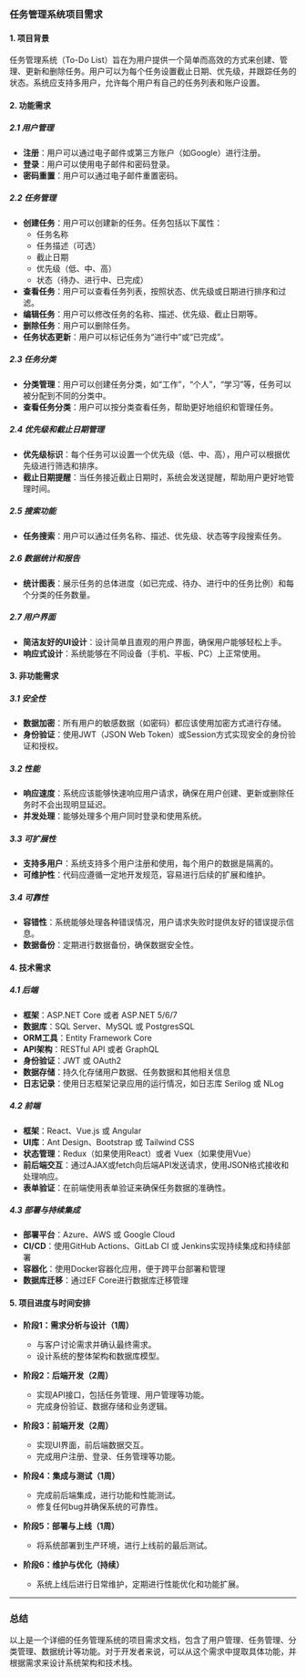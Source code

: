 ### **任务管理系统项目需求**

#### **1. 项目背景**
任务管理系统（To-Do List）旨在为用户提供一个简单而高效的方式来创建、管理、更新和删除任务。用户可以为每个任务设置截止日期、优先级，并跟踪任务的状态。系统应支持多用户，允许每个用户有自己的任务列表和账户设置。

#### **2. 功能需求**

##### **2.1 用户管理**
- **注册**：用户可以通过电子邮件或第三方账户（如Google）进行注册。
- **登录**：用户可以使用电子邮件和密码登录。
- **密码重置**：用户可以通过电子邮件重置密码。

##### **2.2 任务管理**
- **创建任务**：用户可以创建新的任务。任务包括以下属性：
  - 任务名称
  - 任务描述（可选）
  - 截止日期
  - 优先级（低、中、高）
  - 状态（待办、进行中、已完成）
- **查看任务**：用户可以查看任务列表，按照状态、优先级或日期进行排序和过滤。
- **编辑任务**：用户可以修改任务的名称、描述、优先级、截止日期等。
- **删除任务**：用户可以删除任务。
- **任务状态更新**：用户可以标记任务为“进行中”或“已完成”。
  
##### **2.3 任务分类**
- **分类管理**：用户可以创建任务分类，如“工作”，“个人”，“学习”等，任务可以被分配到不同的分类中。
- **查看任务分类**：用户可以按分类查看任务，帮助更好地组织和管理任务。

##### **2.4 优先级和截止日期管理**
- **优先级标识**：每个任务可以设置一个优先级（低、中、高），用户可以根据优先级进行筛选和排序。
- **截止日期提醒**：当任务接近截止日期时，系统会发送提醒，帮助用户更好地管理时间。

##### **2.5 搜索功能**
- **任务搜索**：用户可以通过任务名称、描述、优先级、状态等字段搜索任务。

##### **2.6 数据统计和报告**
- **统计图表**：展示任务的总体进度（如已完成、待办、进行中的任务比例）和每个分类的任务数量。
  
##### **2.7 用户界面**
- **简洁友好的UI设计**：设计简单且直观的用户界面，确保用户能够轻松上手。
- **响应式设计**：系统能够在不同设备（手机、平板、PC）上正常使用。

#### **3. 非功能需求**

##### **3.1 安全性**
- **数据加密**：所有用户的敏感数据（如密码）都应该使用加密方式进行存储。
- **身份验证**：使用JWT（JSON Web Token）或Session方式实现安全的身份验证和授权。
  
##### **3.2 性能**
- **响应速度**：系统应该能够快速响应用户请求，确保在用户创建、更新或删除任务时不会出现明显延迟。
- **并发处理**：能够处理多个用户同时登录和使用系统。

##### **3.3 可扩展性**
- **支持多用户**：系统支持多个用户注册和使用，每个用户的数据是隔离的。
- **可维护性**：代码应遵循一定地开发规范，容易进行后续的扩展和维护。

##### **3.4 可靠性**
- **容错性**：系统能够处理各种错误情况，用户请求失败时提供友好的错误提示信息。
- **数据备份**：定期进行数据备份，确保数据安全性。

#### **4. 技术需求**

##### **4.1 后端**
- **框架**：ASP.NET Core 或者 ASP.NET 5/6/7
- **数据库**：SQL Server、MySQL 或 PostgresSQL
- **ORM工具**：Entity Framework Core
- **API架构**：RESTful API 或者 GraphQL
- **身份验证**：JWT 或 OAuth2
- **数据存储**：持久化存储用户数据、任务数据和其他相关信息
- **日志记录**：使用日志框架记录应用的运行情况，如日志库 Serilog 或 NLog

##### **4.2 前端**
- **框架**：React、Vue.js 或 Angular
- **UI库**：Ant Design、Bootstrap 或 Tailwind CSS
- **状态管理**：Redux（如果使用React）或者 Vuex（如果使用Vue）
- **前后端交互**：通过AJAX或fetch向后端API发送请求，使用JSON格式接收和处理响应。
- **表单验证**：在前端使用表单验证来确保任务数据的准确性。

##### **4.3 部署与持续集成**
- **部署平台**：Azure、AWS 或 Google Cloud
- **CI/CD**：使用GitHub Actions、GitLab CI 或 Jenkins实现持续集成和持续部署
- **容器化**：使用Docker容器化应用，便于跨平台部署和管理
- **数据库迁移**：通过EF Core进行数据库迁移管理

#### **5. 项目进度与时间安排**
- **阶段1：需求分析与设计（1周）**
  - 与客户讨论需求并确认最终需求。
  - 设计系统的整体架构和数据库模型。

- **阶段2：后端开发（2周）**
  - 实现API接口，包括任务管理、用户管理等功能。
  - 完成身份验证、数据存储和业务逻辑。

- **阶段3：前端开发（2周）**
  - 实现UI界面，前后端数据交互。
  - 完成用户注册、登录、任务管理等功能。

- **阶段4：集成与测试（1周）**
  - 完成前后端集成，进行功能和性能测试。
  - 修复任何bug并确保系统的可靠性。

- **阶段5：部署与上线（1周）**
  - 将系统部署到生产环境，进行上线前的最后测试。

- **阶段6：维护与优化（持续）**
  - 系统上线后进行日常维护，定期进行性能优化和功能扩展。

---

### **总结**
以上是一个详细的任务管理系统的项目需求文档，包含了用户管理、任务管理、分类管理、数据统计等功能。对于开发者来说，可以从这个需求中提取具体功能，并根据需求来设计系统架构和技术栈。
